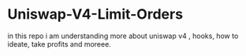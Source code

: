 # Uniswap-V4-Limit-Orders
in this repo i am understanding more about uniswap v4 , hooks, how to ideate, take profits and moreee.
